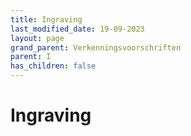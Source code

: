 ```yaml
---
title: Ingraving
last_modified_date: 19-09-2023
layout: page
grand_parent: Verkenningsvoorschriften
parent: I
has_children: false
---
```


Ingraving
=========

